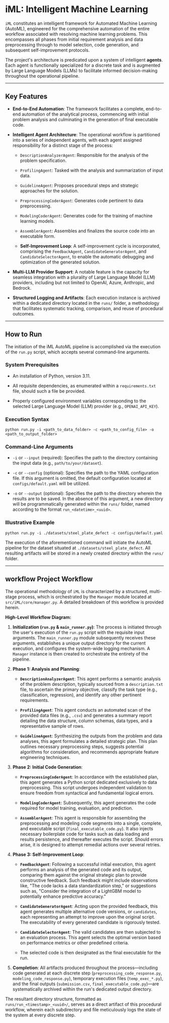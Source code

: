 # iML: Intelligent Machine Learning

`iML` constitutes an intelligent framework for Automated Machine Learning (AutoML), engineered for the comprehensive automation of the entire workflow associated with resolving machine learning problems. This encompasses all phases from initial requirement analysis and data preprocessing through to model selection, code generation, and subsequent self-improvement protocols.

The project's architecture is predicated upon a system of intelligent **agents**. Each agent is functionally specialized for a discrete task and is augmented by Large Language Models (LLMs) to facilitate informed decision-making throughout the operational pipeline.

---
## Key Features

* **End-to-End Automation**: The framework facilitates a complete, end-to-end automation of the analytical process, commencing with initial problem analysis and culminating in the generation of final executable code.

* **Intelligent Agent Architecture**: The operational workflow is partitioned into a series of independent agents, with each agent assigned responsibility for a distinct stage of the process:

  * `DescriptionAnalyzerAgent`: Responsible for the analysis of the problem specification.

  * `ProfilingAgent`: Tasked with the analysis and summarization of input data.

  * `GuidelineAgent`: Proposes procedural steps and strategic approaches for the solution.

  * `PreprocessingCoderAgent`: Generates code pertinent to data preprocessing.

  * `ModelingCoderAgent`: Generates code for the training of machine learning models.

  * `AssemblerAgent`: Assembles and finalizes the source code into an executable form.

  * **Self-Improvement Loop**: A self-improvement cycle is incorporated, comprising the `FeedbackAgent`, `CandidateGeneratorAgent`, and `CandidateSelectorAgent`, to enable the automatic debugging and optimization of the generated solution.

* **Multi-LLM Provider Support**: A notable feature is the capacity for seamless integration with a plurality of Large Language Model (LLM) providers, including but not limited to OpenAI, Azure, Anthropic, and Bedrock.

* **Structured Logging and Artifacts**: Each execution instance is archived within a dedicated directory located in the `runs/` folder, a methodology that facilitates systematic tracking, comparison, and reuse of procedural outcomes.

---
## How to Run

The initiation of the iML AutoML pipeline is accomplished via the execution of the `run.py` script, which accepts several command-line arguments.

### System Prerequisites

* An installation of Python, version 3.11.

* All requisite dependencies, as enumerated within a `requirements.txt` file, should such a file be provided.

* Properly configured environment variables corresponding to the selected Large Language Model (LLM) provider (e.g., `OPENAI_API_KEY`).

### Execution Syntax

```
python run.py -i <path_to_data_folder> -c <path_to_config_file> -o <path_to_output_folder>

```

### Command-Line Arguments

* `-i` or `--input` (required): Specifies the path to the directory containing the input data (e.g., `path/to/your/dataset`).

* `-c` or `--config` (optional): Specifies the path to the YAML configuration file. If this argument is omitted, the default configuration located at `configs/default.yaml` will be utilized.

* `-o` or `--output` (optional): Specifies the path to the directory wherein the results are to be saved. In the absence of this argument, a new directory will be programmatically generated within the `runs/` folder, named according to the format `run_<datetime>_<uuid>`.

### Illustrative Example

```
python run.py -i ./datasets/steel_plate_defect -c configs/default.yaml

```

The execution of the aforementioned command will initiate the AutoML pipeline for the dataset situated at `./datasets/steel_plate_defect`. All resulting artifacts will be stored in a newly created directory within the `runs/` folder.

---
## workflow Project Workflow

The operational methodology of `iML` is characterized by a structured, multi-stage process, which is orchestrated by the `Manager` module located at `src/iML/core/manager.py`. A detailed breakdown of this workflow is provided herein.

**High-Level Workflow Diagram:**

1. **Initialization (`run.py` & `main_runner.py`)**: The process is initiated through the user's execution of the `run.py` script with the requisite input arguments. The `main_runner.py` module subsequently receives these arguments, establishes a unique output directory for the current execution, and configures the system-wide logging mechanism. A `Manager` instance is then created to orchestrate the entirety of the pipeline.

2. **Phase 1: Analysis and Planning**:

   * **`DescriptionAnalyzerAgent`**: This agent performs a semantic analysis of the problem description, typically sourced from a `description.txt` file, to ascertain the primary objective, classify the task type (e.g., classification, regression), and identify any other pertinent requirements.

   * **`ProfilingAgent`**: This agent conducts an automated scan of the provided data files (e.g., `.csv`) and generates a summary report detailing the data structure, column schemas, data types, and a representative sample of rows.

   * **`GuidelineAgent`**: Synthesizing the outputs from the problem and data analyses, this agent formulates a detailed strategic plan. This plan outlines necessary preprocessing steps, suggests potential algorithms for consideration, and recommends appropriate feature engineering techniques.

3. **Phase 2: Initial Code Generation**:

   * **`PreprocessingCoderAgent`**: In accordance with the established plan, this agent generates a Python script dedicated exclusively to data preprocessing. This script undergoes independent validation to ensure freedom from syntactical and fundamental logical errors.

   * **`ModelingCoderAgent`**: Subsequently, this agent generates the code required for model training, evaluation, and prediction.

   * **`AssemblerAgent`**: This agent is responsible for assembling the preprocessing and modeling code segments into a single, complete, and executable script (`final_executable_code.py`). It also injects necessary boilerplate code for tasks such as data loading and results persistence, and thereafter executes the script. Should errors arise, it is designed to attempt remedial actions over several retries.

4. **Phase 3: Self-Improvement Loop**:

   * **`FeedbackAgent`**: Following a successful initial execution, this agent performs an analysis of the generated code and its output, comparing them against the original strategic plan to provide constructive feedback. Such feedback might include observations like, "The code lacks a data standardization step," or suggestions such as, "Consider the integration of a LightGBM model to potentially enhance predictive accuracy."

   * **`CandidateGeneratorAgent`**: Acting upon the provided feedback, this agent generates multiple alternative code versions, or `candidates`, each representing an attempt to improve upon the original script. The executability of every generated candidate is rigorously tested.

   * **`CandidateSelectorAgent`**: The valid candidates are then subjected to an evaluation process. This agent selects the optimal version based on performance metrics or other predefined criteria.

   * The selected code is then designated as the final executable for the run.

5. **Completion**: All artifacts produced throughout the process—including code generated at each discrete step (`preprocessing_code_response.py`, `modeling_code_response.py`), temporary execution files (`temp_exec_*.py`), and the final outputs (`submission.csv`, `final_executable_code.py`)—are systematically archived within the run's dedicated output directory.

The resultant directory structure, formatted as `runs/run_<timestamp>_<uuid>/`, serves as a direct artifact of this procedural workflow, wherein each subdirectory and file meticulously logs the state of the system at every discrete step.